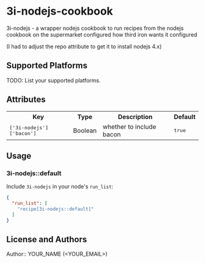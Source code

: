 # 3i-nodejs-cookbook

3i-nodejs - a wrapper nodejs cookbook to run recipes from the nodejs
cookbook on the supermarket configured how third iron wants it
configured

(I had to adjust the repo attribute to get it to install nodejs 4.x)

## Supported Platforms

TODO: List your supported platforms.

## Attributes

<table>
  <tr>
    <th>Key</th>
    <th>Type</th>
    <th>Description</th>
    <th>Default</th>
  </tr>
  <tr>
    <td><tt>['3i-nodejs']['bacon']</tt></td>
    <td>Boolean</td>
    <td>whether to include bacon</td>
    <td><tt>true</tt></td>
  </tr>
</table>

## Usage

### 3i-nodejs::default

Include `3i-nodejs` in your node's `run_list`:

```json
{
  "run_list": [
    "recipe[3i-nodejs::default]"
  ]
}
```

## License and Authors

Author:: YOUR_NAME (<YOUR_EMAIL>)
